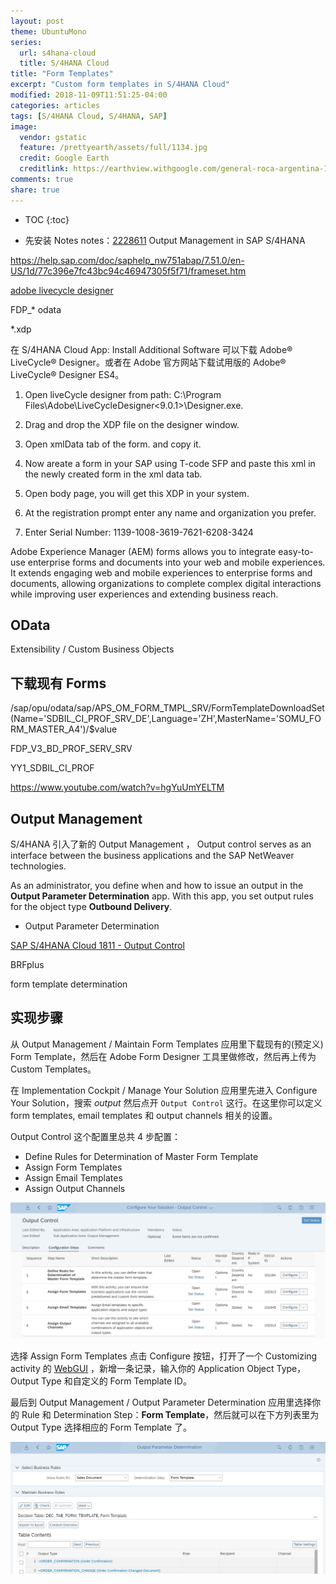 ```yaml
---
layout: post
theme: UbuntuMono
series: 
  url: s4hana-cloud
  title: S/4HANA Cloud
title: "Form Templates"
excerpt: "Custom form templates in S/4HANA Cloud"
modified: 2018-11-09T11:51:25-04:00
categories: articles
tags: [S/4HANA Cloud, S/4HANA, SAP]
image:
  vendor: gstatic
  feature: /prettyearth/assets/full/1134.jpg
  credit: Google Earth
  creditlink: https://earthview.withgoogle.com/general-roca-argentina-1134
comments: true
share: true
---
```


* TOC
{:toc}

* 先安装 Notes
    notes：[2228611](http://service.sap.com/sap/support/notes/2228611) Output Management in SAP S/4HANA

https://help.sap.com/doc/saphelp_nw751abap/7.51.0/en-US/1d/77c396e7fc43bc94c46947305f5f71/frameset.htm

[adobe livecycle designer](https://www.adobe.com/products/livecycle/tools/designer.html)

FDP_* odata 

*.xdp

在 S/4HANA Cloud App: Install Additional Software 可以下载 Adobe® LiveCycle® Designer。或者在 Adobe 官方网站下载试用版的 Adobe® LiveCycle® Designer ES4。


1. Open liveCycle designer from path: C:\Program Files\Adobe\LiveCycleDesigner<9.0.1>\Designer.exe.

2. Drag and drop the XDP file on the designer window.

3. Open xmlData tab of the form. and copy it.

4. Now areate a form in your SAP using T-code SFP and paste this xml in the newly created form in the xml data tab.

5. Open body page, you will get this XDP in your system.


1. At the registration prompt enter any name and organization you prefer.
2. Enter Serial Number: 1139-1008-3619-7621-6208-3424


Adobe Experience Manager (AEM) forms allows you to integrate easy-to-use enterprise forms and documents into your web and mobile experiences. It extends engaging web and mobile experiences to enterprise forms and documents, allowing organizations to complete complex digital interactions while improving user experiences and extending business reach.

## OData

Extensibility / Custom Business Objects

## 下载现有 Forms

/sap/opu/odata/sap/APS_OM_FORM_TMPL_SRV/FormTemplateDownloadSet(Name='SDBIL_CI_PROF_SRV_DE',Language='ZH',MasterName='SOMU_FORM_MASTER_A4')/$value


FDP_V3_BD_PROF_SERV_SRV


YY1_SDBIL_CI_PROF

https://www.youtube.com/watch?v=hgYuUmYELTM

## Output Management

S/4HANA 引入了新的 Output Management ， Output control serves as an interface between
the business applications and the SAP NetWeaver technologies. 


As an administrator, you define when and how to issue an output in the **Output Parameter Determination** app. With this app, you set output rules for the object type __Outbound Delivery__.

* Output Parameter Determination

[SAP S/4HANA Cloud 1811 - Output Control](https://help.sap.com/viewer/1161ad331e8f47478ba3537caf0af7f3/1811.500/en-US/a233560191284a96be1566bb736f5b28.html)


BRFplus

form template determination

## 实现步骤

从 Output Management / Maintain Form Templates 应用里下载现有的(预定义) Form Template，然后在 Adobe Form Designer 工具里做修改，然后再上传为 Custom Templates。

在 Implementation Cockpit / Manage Your Solution 应用里先进入 Configure Your Solution，搜索 _output_ 然后点开 `Output Control` 这行。在这里你可以定义 form templates, email templates 和 output channels 相关的设置。

Output Control 这个配置里总共 4 步配置：
* Define Rules for Determination of Master Form Template
* Assign Form Templates
* Assign Email Templates
* Assign Output Channels

![Image: Output Control Configuration Steps](/images/s4hana/extensibility/s4hana-cloud-output-control-configuration-steps.png)

选择 Assign Form Templates 点击 Configure 按钮，打开了一个 Customizing activity 的 [WebGUI]() ，新增一条记录，输入你的 Application Object Type，Output Type 和自定义的 Form Template ID。

最后到 Output Management / Output Parameter Determination 应用里选择你的 Rule 和  Determination Step：**Form Template**，然后就可以在下方列表里为 Output Type 选择相应的 Form Template 了。

![Image: Output Parameter Determination](/images/s4hana/extensibility/s4hana-cloud-output-parameter-determination.png)
